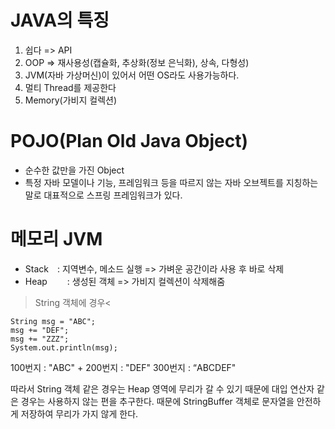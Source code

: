 # JAVA의 특징
1. 쉽다 => API
2. OOP => 재사용성(캡슐화, 추상화(정보 은닉화), 상속, 다형성)
3. JVM(자바 가상머신)이 있어서 어떤 OS라도 사용가능하다.
4. 멀티 Thread를 제공한다
5. Memory(가비지 컬렉션)

# POJO(Plan Old Java Object)
- 순수한 값만을 가진 Object
- 특정 자바 모델이나 기능, 프레임워크 등을 따르지 않는 자바 오브젝트를 지칭하는 말로 대표적으로 스프링 프레임워크가 있다.

# 메모리 JVM
- Stack　: 지역변수, 메소드 실행	=> 가벼운 공간이라 사용 후 바로 삭제
- Heap 　　: 생성된 객체		=> 가비지 컬렉션이 삭제해줌

>String 객체에 경우<
<pre><code>String msg = "ABC"; 
msg += "DEF"; 
msg += "ZZZ"; 
System.out.println(msg);</code></pre>
100번지 : "ABC" + 200번지 : "DEF"
300번지 : “ABCDEF"
 
따라서 String 객체 같은 경우는 Heap 영역에 무리가 갈 수 있기 때문에 대입 연산자 같은 경우는 사용하지 않는 편을 추구한다.
때문에 StringBuffer 객체로 문자열을 안전하게 저장하여 무리가 가지 않게 한다.
